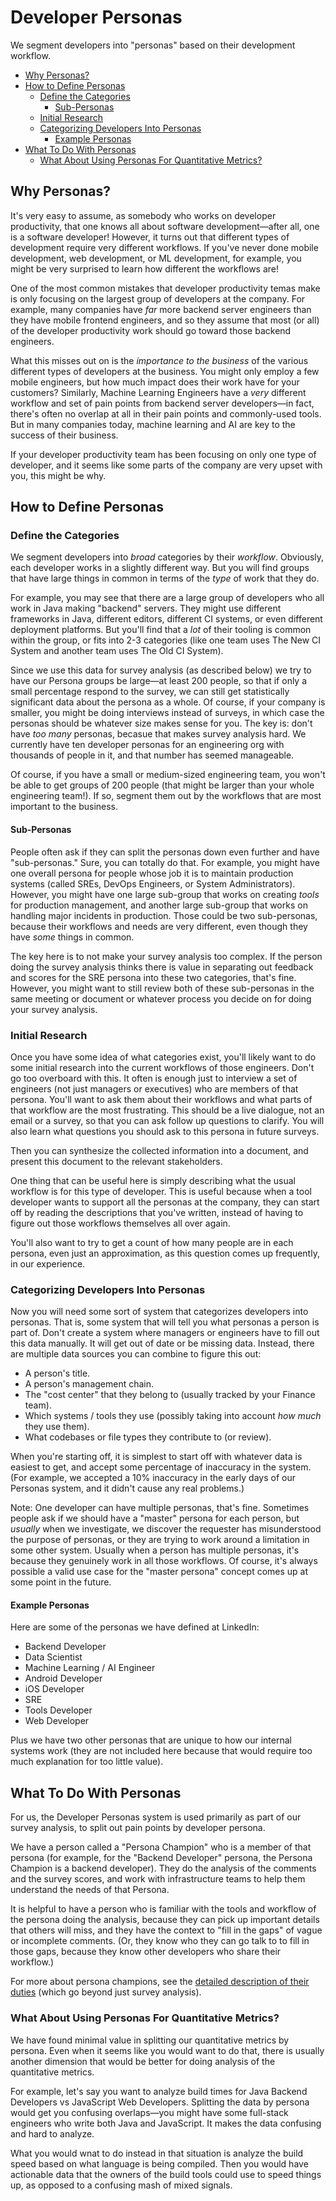 # Developer Personas

We segment developers into "personas" based on their development workflow.

- [Why Personas?](#why-personas)
- [How to Define Personas](#how-to-define-personas)
  - [Define the Categories](#define-the-categories)
    - [Sub-Personas](#sub-personas)
  - [Initial Research](#initial-research)
  - [Categorizing Developers Into Personas](#categorizing-developers-into-personas)
    - [Example Personas](#example-personas)
- [What To Do With Personas](#what-to-do-with-personas)
  - [What About Using Personas For Quantitative Metrics?](#what-about-using-personas-for-quantitative-metrics)

## Why Personas?

It's very easy to assume, as somebody who works on developer productivity, that
one knows all about software development—after all, one is a software developer!
However, it turns out that different types of development require very different
workflows. If you've never done mobile development, web development, or ML
development, for example, you might be very surprised to learn how different the
workflows are!

One of the most common mistakes that developer productivity temas make is only
focusing on the largest group of developers at the company. For example, many
companies have _far_ more backend server engineers than they have mobile frontend
engineers, and so they assume that most (or all) of the developer productivity
work should go toward those backend engineers.

What this misses out on is the _importance to the business_ of the various
different types of developers at the business. You might only employ a few
mobile engineers, but how much impact does their work have for your customers?
Similarly, Machine Learning Engineers have a _very_ different workflow and set
of pain points from backend server developers—in fact, there's often no overlap
at all in their pain points and commonly-used tools. But in many companies
today, machine learning and AI are key to the success of their business.

If your developer productivity team has been focusing on only one type of
developer, and it seems like some parts of the company are very upset with you,
this might be why.

## How to Define Personas

### Define the Categories

We segment developers into _broad_ categories by their _workflow_. Obviously,
each developer works in a slightly different way. But you will find groups that
have large things in common in terms of the *type* of work that they do.

For example, you may see that there are a large group of developers who all work
in Java making "backend" servers. They might use different frameworks in Java,
different editors, different CI systems, or even different deployment platforms.
But you'll find that a _lot_ of their tooling is common within the group, or
fits into 2-3 categories (like one team uses The New CI System and another team uses
The Old CI System).

Since we use this data for survey analysis (as described below) we try to have
our Persona groups be large—at least 200 people, so that if only a small
percentage respond to the survey, we can still get statistically significant
data about the persona as a whole. Of course, if your company is smaller, you
might be doing interviews instead of surveys, in which case the personas should
be whatever size makes sense for you. The key is: don't have _too many_
personas, becasue that makes survey analysis hard. We currently have ten
developer personas for an engineering org with thousands of people in it, and
that number has seemed manageable.

Of course, if you have a small or medium-sized engineering team, you won't be
able to get groups of 200 people (that might be larger than your whole
engineering team!). If so, segment them out by the workflows that are most
important to the business.

#### Sub-Personas

People often ask if they can split the personas down even further and have
"sub-personas." Sure, you can totally do that. For example, you might have one
overall persona for people whose job it is to maintain production systems
(called SREs, DevOps Engineers, or System Administrators). However, you might
have one large sub-group that works on creating _tools_ for production
management, and another large sub-group that works on handling major incidents
in production. Those could be two sub-personas, because their workflows and
needs are very different, even though they have _some_ things in common.

The key here is to not make your survey analysis too complex. If the person
doing the survey analysis thinks there is value in separating out feedback and
scores for the SRE persona into these two categories, that's fine. However, you
might want to still review both of these sub-personas in the same meeting or
document or whatever process you decide on for doing your survey analysis.

### Initial Research

Once you have some idea of what categories exist, you'll likely want to do some
initial research into the current workflows of those engineers. Don't go too
overboard with this. It often is enough just to interview a set of engineers
(not just managers or executives) who are members of that persona. You'll want
to ask them about their workflows and what parts of that workflow are the most
frustrating. This should be a live dialogue, not an email or a survey, so that
you can ask follow up questions to clarify. You will also learn what questions
you should ask to this persona in future surveys.

Then you can synthesize the collected information into a document, and present
this document to the relevant stakeholders.

One thing that can be useful here is simply describing what the usual workflow
is for this type of developer. This is useful because when a tool developer
wants to support all the personas at the company, they can start off by reading
the descriptions that you've written, instead of having to figure out those
workflows themselves all over again.

You'll also want to try to get a count of how many people are in each persona,
even just an approximation, as this question comes up frequently, in our
experience.

### Categorizing Developers Into Personas

Now you will need some sort of system that categorizes developers into personas.
That is, some system that will tell you what personas a person is part of. Don't
create a system where managers or engineers have to fill out this data manually.
It will get out of date or be missing data. Instead, there are multiple data
sources you can combine to figure this out:

* A person's title.
* A person's management chain.
* The "cost center" that they belong to (usually tracked by your Finance team).
* Which systems / tools they use (possibly taking into account _how much_ they
  use them).
* What codebases or file types they contribute to (or review).

When you're starting off, it is simplest to start off with whatever data is
easiest to get, and accept some percentage of inaccuracy in the system. (For
example, we accepted a 10% inaccuracy in the early days of our Personas system,
and it didn't cause any real problems.)

Note: One developer can have multiple personas, that's fine. Sometimes people
ask if we should have a "master" persona for each person, but _usually_ when we
investigate, we discover the requester has misunderstood the purpose of
personas, or they are trying to work around a limitation in some other system.
Usually when a person has multiple personas, it's because they genuinely work in
all those workflows. Of course, it's always possible a valid use case for the
"master persona" concept comes up at some point in the future.

#### Example Personas

Here are some of the personas we have defined at LinkedIn:

* Backend Developer
* Data Scientist
* Machine Learning / AI Engineer
* Android Developer
* iOS Developer
* SRE
* Tools Developer
* Web Developer

Plus we have two other personas that are unique to how our internal systems
work (they are not included here because that would require too much explanation
for too little value).

## What To Do With Personas

For us, the Developer Personas system is used primarily as part of our survey
analysis, to split out pain points by developer persona.

We have a person called a "Persona Champion" who is a member of that persona
(for example, for the "Backend Developer" persona, the Persona Champion is a
backend developer). They do the analysis of the comments and the survey scores,
and work with infrastructure teams to help them understand the needs of that
Persona.

It is helpful to have a person who is familiar with the tools and workflow of
the persona doing the analysis, because they can pick up important details that
others will miss, and they have the context to "fill in the gaps" of vague or
incomplete comments. (Or, they know who they can go talk to to fill in those
gaps, because they know other developers who share their workflow.)

For more about persona champions, see the [detailed description of their
duties](persona-champions.md) (which go beyond just survey analysis).

### What About Using Personas For Quantitative Metrics?

We have found minimal value in splitting our quantitative metrics by persona.
Even when it seems like you would want to do that, there is usually another
dimension that would be better for doing analysis of the quantitative metrics.

For example, let's say you want to analyze build times for Java Backend
Developers vs JavaScript Web Developers.  Splitting the data by persona would
get you confusing overlaps—you might have some full-stack engineers who write
both Java and JavaScript. It makes the data confusing and hard to analyze.

What you would wnat to do instead in that situation is analyze the build speed
based on what language is being compiled. Then you would have actionable data
that the owners of the build tools could use to speed things up, as opposed to
a confusing mash of mixed signals.